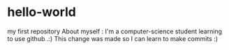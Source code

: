 # hello-world
my first repository 
About myself : I'm a computer-science student learning to use github .:)
This change was made so I can learn to make commits :)
